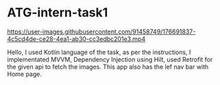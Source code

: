 # ATG-intern-task1




https://user-images.githubusercontent.com/91458749/176691837-4c5cd4de-ce28-4ea1-ab30-cc3edbc201e3.mp4

Hello, 
  I used Kotlin language of the task, as per the instructions, I implementated MVVM, Dependency Injection using Hilt, used Retrofit for the given api to fetch the images. This app also has the lef nav bar with Home page.
  

